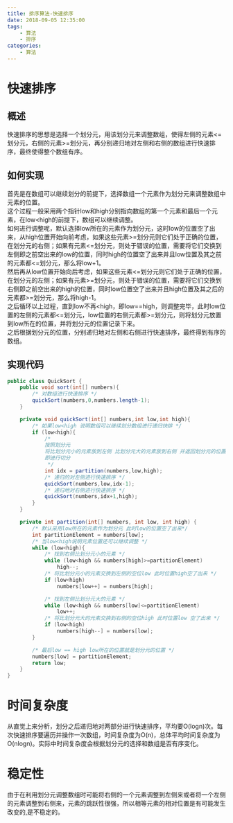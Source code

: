 ```yaml
---
title: 排序算法-快速排序
date: 2018-09-05 12:35:00
tags: 
    - 算法
    - 排序
categories: 
    - 算法
---
```

# 快速排序
## 概述
快速排序的思想是选择一个划分元，用该划分元来调整数组，使得左侧的元素<=划分元，右侧的元素>=划分元，再分别递归地对左侧和右侧的数组进行快速排序，最终使得整个数组有序。
<!-- more -->
## 如何实现
首先是在数组可以继续划分的前提下，选择数组一个元素作为划分元来调整数组中元素的位置。  
这个过程一般采用两个指针low和high分别指向数组的第一个元素和最后一个元素，在low<high的前提下，数组可以继续调整。  
如何进行调整呢，默认选择low所在的元素作为划分元，这时low的位置空了出来，从high位置开始向前考虑，如果这些元素>=划分元则它们处于正确的位置，在划分元的右侧；如果有元素<=划分元，则处于错误的位置，需要将它们交换到左侧即之前空出来的low的位置，同时high的位置空了出来并且low位置及其之前的元素都<=划分元，那么将low+1。  
然后再从low位置开始向后考虑，如果这些元素<=划分元则它们处于正确的位置，在划分元的左侧；如果有元素>=划分元，则处于错误的位置，需要将它们交换到右侧即之前空出来的high的位置，同时low位置空了出来并且high位置及其之后的元素都>=划分元，那么将high-1。  
之后循环以上过程，直到low不再<high，即low==high，则调整完毕，此时low位置的左侧的元素都<=划分元，low位置的右侧元素都>=划分元，则将划分元放置到low所在的位置，并将划分元的位置记录下来。  
之后根据划分元的位置，分别递归地对左侧和右侧进行快速排序，最终得到有序的数组。
## 实现代码
```java
public class QuickSort {
    public void sort(int[] numbers){
        /* 对数组进行快速排序 */
        quickSort(numbers,0,numbers.length-1);
    }

    private void quickSort(int[] numbers,int low,int high){
        /* 如果low<high 说明数组可以继续划分数组进行递归快排 */
        if (low<high){
            /*
            按照划分元
            将比划分元小的元素放到左侧 比划分元大的元素放到右侧 并返回划分元的位置
            即进行切分
             */
            int idx = partition(numbers,low,high);
            /* 递归的对左侧进行快速排序 */
            quickSort(numbers,low,idx-1);
            /* 递归地对右侧进行快速排序 */
            quickSort(numbers,idx+1,high);
        }
    }

    private int partition(int[] numbers, int low, int high) {
        /* 默认采用low所在的元素作为划分元 此时low的位置空了出来*/
        int partitionElement = numbers[low];
        /* 当low<high说明元素位置还可以继续调整 */
        while (low<high){
            /* 找到右侧比划分元小的元素 */
            while (low<high && numbers[high]>=partitionElement)
                high--;
            /* 将比划分元小的元素交换到左侧的空位low 此时位置high空了出来 */
            if (low<high)
                numbers[low++] = numbers[high];

            /* 找到左侧比划分元大的元素 */
            while (low<high && numbers[low]<=partitionElement)
                low++;
            /* 将比划分元大的元素交换到右侧的空位high 此时位置low 空了出来 */
            if (low<high)
                numbers[high--] = numbers[low];
        }

        /* 最后low == high low所在的位置就是划分元的位置 */
        numbers[low] = partitionElement;
        return low;
    }
}
```
# 时间复杂度
从直觉上来分析，划分之后递归地对两部分进行快速排序，平均要O(logn)次。每次快速排序要遍历并操作一次数组，时间复杂度为O(n)，总体平均时间复杂度为O(nlogn)。实际中时间复杂度会根据划分元的选择和数组是否有序变化。
# 稳定性
由于在利用划分元调整数组时可能将右侧的一个元素调整到左侧来或者将一个左侧的元素调整到右侧来，元素的跳跃性很强，所以相等元素的相对位置是有可能发生改变的,是不稳定的。


